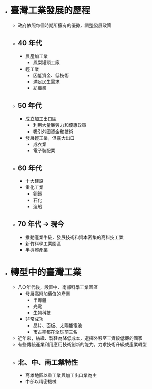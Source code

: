 - # 臺灣工業發展的歷程
	- 政府依照每個時期所擁有的優勢，調整發展政策
	- ## 40 年代
		- 農產加工業
			- 鳳梨罐頭工廠
		- 輕工業
			- 因低資金、低技術
			- 滿足民生需求
			- 紡織業
	- ## 50 年代
		- 成立加工出口區
			- 利用大量廉勞力和優惠政策
			- 吸引外國資金和技術
		- 發展輕工業，但擴大出口
			- 成衣業
			- 電子裝配業
	- ## 60 年代
		- 十大建設
		- 重化工業
			- 鋼鐵
			- 石化
			- 造船
	- ## 70 年代 -> 現今
		- 推動產業牛級，發展技術和資本密集的高科技工業
		- 新竹科學工業園區
		- 半導體產業
- # 轉型中的臺灣工業
	- 八○年代後，設置中、南部科學工業園區
		- 發展高附加價值的產業
			- 半導體
			- 光電
			- 生物科技
		- 非常成功
			- 晶片、面板、太陽能電池
			- 市占率都在全球前三名
	- 近年來，紡織、製鞋為降低成本，選擇外移至工資較低廉的國家
	- 有些傳統產業利用應用技術創新的能力，力求技術升級或產業轉型
	- ## 北、中、南工業特性
		- 高雄地區以重工業與加工出口業為主
		- 中部以精密機械